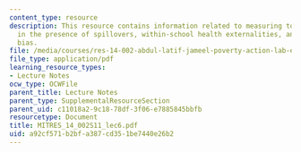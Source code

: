 ```yaml
---
content_type: resource
description: This resource contains information related to measuring total impact
  in the presence of spillovers, within-school health externalities, and sample selection
  bias.
file: /media/courses/res-14-002-abdul-latif-jameel-poverty-action-lab-executive-training-evaluating-social-programs-2011-spring-2011/a92cf571b2bfa387cd351be7440e26b2_MITRES_14_002S11_lec6.pdf
file_type: application/pdf
learning_resource_types:
- Lecture Notes
ocw_type: OCWFile
parent_title: Lecture Notes
parent_type: SupplementalResourceSection
parent_uid: c11018a2-9c18-78df-3f06-e7885845bbfb
resourcetype: Document
title: MITRES_14_002S11_lec6.pdf
uid: a92cf571-b2bf-a387-cd35-1be7440e26b2
---
```

